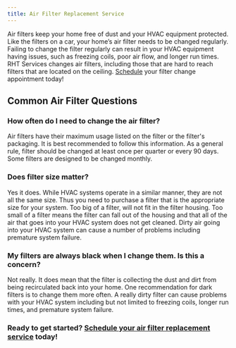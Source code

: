 ```yaml
---
title: Air Filter Replacement Service
---
```


Air filters keep your home free of dust and your HVAC equipment protected. Like the filters on a car,
your home’s air filter needs to be changed regularly. Failing to change the filter regularly can result
in your HVAC equipment having issues, such as freezing coils, poor air flow, and longer run times.
RHT Services changes air filters, including those that are hard to reach filters that are located
on the ceiling. [Schedule](https://square.site/book/L1VAAW55MM5GS/robinson-handy-and-technology-services-llc) your filter change appointment today!

## Common Air Filter Questions

### How often do I need to change the air filter?

Air filters have their maximum usage listed on the filter or the filter's packaging. It is best recommended
to follow this information.
As a general rule, filter should be changed at least once per quarter or every 90 days. Some filters are
designed to be changed monthly.

### Does filter size matter?

Yes it does. While HVAC systems operate in a similar manner, they are not all the same size. Thus you need 
to purchase a filter that is the appropriate size for your system. Too big of a filter, will not fit in the 
filter housing. Too small of a filter means the filter can fall out of the housing and that all 
of the air that goes into your HVAC system does not get cleaned. Dirty air going into your HVAC system
can cause a number of problems including premature system failure.

### My filters are always black when I change them. Is this a concern?

Not really. It does mean that the filter is collecting the dust and dirt from being recirculated back into 
your home.
One recommendation for dark filters is to change them more often. A really dirty filter can cause problems 
with your HVAC system including but not limited to freezing coils, longer run times, and 
premature system failure.

<h3>Ready to get started? <a href="https://square.site/book/L1VAAW55MM5GS/robinson-handy-and-technology-services-llc">Schedule your air filter replacement service</a> today!</h3>

